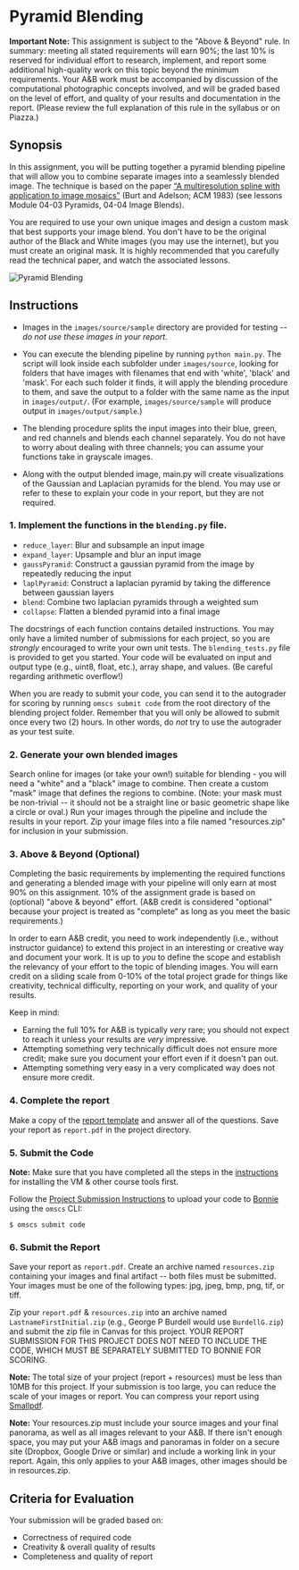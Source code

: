 # Pyramid Blending

**Important Note:** This assignment is subject to the "Above & Beyond" rule. In summary: meeting all stated requirements will earn 90%; the last 10% is reserved for individual effort to research, implement, and report some additional high-quality work on this topic beyond the minimum requirements. Your A&B work must be accompanied by discussion of the computational photographic concepts involved, and will be graded based on the level of effort, and quality of your results and documentation in the report. (Please review the full explanation of this rule in the syllabus or on Piazza.)


## Synopsis

In this assignment, you will be putting together a pyramid blending pipeline that will allow you to combine separate images into a seamlessly blended image. The technique is based on the paper [“A multiresolution spline with application to image mosaics”](http://persci.mit.edu/pub_pdfs/spline83.pdf) (Burt and Adelson; ACM 1983) (see lessons Module 04-03 Pyramids, 04-04 Image Blends).

You are required to use your own unique images and design a custom mask that best supports your image blend. You don't have to be the original author of the Black and White images (you may use the internet), but you must create an original mask. It is highly recommended that you carefully read the technical paper, and watch the associated lessons.

![Pyramid Blending](blend.png)

## Instructions

- Images in the `images/source/sample` directory are provided for testing -- *do not use these images in your report*. 

- You can execute the blending pipeline by running `python main.py`. The script will look inside each subfolder under `images/source`, looking for folders that have images with filenames that end with 'white', 'black' and 'mask'. For each such folder it finds, it will apply the blending procedure to them, and save the output to a folder with the same name as the input in `images/output/`. (For example, `images/source/sample` will produce output in `images/output/sample`.)

- The blending procedure splits the input images into their blue, green, and red channels and blends each channel separately. You do not have to worry about dealing with three channels; you can assume your functions take in grayscale images.

- Along with the output blended image, main.py will create visualizations of the Gaussian and Laplacian pyramids for the blend. You may use or refer to these to explain your code in your report, but they are not required. 


### 1. Implement the functions in the `blending.py` file.

  - `reduce_layer`: Blur and subsample an input image
  - `expand_layer`: Upsample and blur an input image
  - `gaussPyramid`: Construct a gaussian pyramid from the image by repeatedly reducing the input
  - `laplPyramid`: Construct a laplacian pyramid by taking the difference between gaussian layers
  - `blend`: Combine two laplacian pyramids through a weighted sum
  - `collapse`: Flatten a blended pyramid into a final image

The docstrings of each function contains detailed instructions. You may only have a limited number of submissions for each project, so you are *strongly* encouraged to write your own unit tests. The `blending_tests.py` file is provided to get you started. Your code will be evaluated on input and output type (e.g., uint8, float, etc.), array shape, and values. (Be careful regarding arithmetic overflow!)

When you are ready to submit your code, you can send it to the autograder for scoring by running `omscs submit code` from the root directory of the blending project folder. Remember that you will only be allowed to submit once every two (2) hours. In other words, do *not* try to use the autograder as your test suite. 


### 2. Generate your own blended images

Search online for images (or take your own!) suitable for blending - you will need a "white" and a "black" image to combine. Then create a custom "mask" image that defines the regions to combine. (Note: your mask must be non-trivial -- it should not be a straight line or basic geometric shape like a circle or oval.) Run your images through the pipeline and include the results in your report. Zip your image files into a file named "resources.zip" for inclusion in your submission.


### 3. Above & Beyond (Optional)

Completing the basic requirements by implementing the required functions and generating a blended image with your pipeline will only earn at most 90% on this assignment. 10% of the assignment grade is based on (optional) "above & beyond" effort. (A&B credit is considered "optional" because your project is treated as "complete" as long as you meet the basic requirements.)

In order to earn A&B credit, you need to work independently (i.e., without instructor guidance) to extend this project in an interesting or creative way and document your work. It is up to _you_ to define the scope and establish the relevancy of your effort to the topic of blending images. You will earn credit on a sliding scale from 0-10% of the total project grade for things like creativity, technical difficulty, reporting on your work, and quality of your results.

Keep in mind:
- Earning the full 10% for A&B is typically _very_ rare; you should not expect to reach it unless your results are _very_ impressive.
- Attempting something very technically difficult does not ensure more credit; make sure you document your effort even if it doesn't pan out.
- Attempting something very easy in a very complicated way does not ensure more credit.


### 4. Complete the report

Make a copy of the [report template](https://drive.google.com/open?id=1GS9Iq3h3AJ8dx9EZISA-ul2XV3-N_m5rrW7SCFqlRP4) and answer all of the questions. Save your report as `report.pdf` in the project directory. 


### 5. Submit the Code

**Note:** Make sure that you have completed all the steps in the [instructions](../README.md#virtual-machine-setup) for installing the VM & other course tools first.

Follow the [Project Submission Instructions](../README.md#submitting-projects) to upload your code to [Bonnie](https://bonnie.udacity.com) using the `omscs` CLI:

```
$ omscs submit code
```


### 6. Submit the Report

Save your report as `report.pdf`. Create an archive named `resources.zip` containing your images and final artifact -- both files must be submitted. Your images must be one of the following types: jpg, jpeg, bmp, png, tif, or tiff.

Zip your `report.pdf` & `resources.zip` into an archive named `LastnameFirstInitial.zip` (e.g., George P Burdell would use `BurdellG.zip`) and submit the zip file in Canvas for this project. YOUR REPORT SUBMISSION FOR THIS PROJECT DOES NOT NEED TO INCLUDE THE CODE, WHICH MUST BE SEPARATELY SUBMITTED TO BONNIE FOR SCORING.

**Note:** The total size of your project (report + resources) must be less than 10MB for this project. If your submission is too large, you can reduce the scale of your images or report. You can compress your report using [Smallpdf](https://smallpdf.com/compress-pdf).

**Note:** Your resources.zip must include your source images and your final panorama, as well as all images relevant to your A&B. If there isn't enough space, you may put your A&B imags and panoramas in folder on a secure site (Dropbox, Google Drive or similar) and include a working link in your report. Again, this only applies to your A&B images, other images should be in resources.zip.


## Criteria for Evaluation

Your submission will be graded based on:

  - Correctness of required code
  - Creativity & overall quality of results
  - Completeness and quality of report
